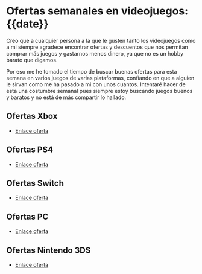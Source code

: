 # Ofertas semanales en videojuegos: {{date}}

Creo que a cualquier persona a la que le gusten tanto los videojuegos como a mi siempre agradece encontrar ofertas y descuentos que nos permitan comprar más juegos y gastarnos menos dinero, ya que no es un hobby barato que digamos.

Por eso me he tomado el tiempo de buscar buenas ofertas para esta semana en varios juegos de varias plataformas, confiando en que a alguien le sirvan como me ha pasado a mi con unos cuantos. Intentaré hacer de esta una costumbre semanal pues siempre estoy buscando juegos buenos y baratos y no está de más compartir lo hallado.

## Ofertas Xbox

- [Enlace oferta](http://url-oferta.com)

## Ofertas PS4

- [Enlace oferta](http://url-oferta.com)

## Ofertas Switch

- [Enlace oferta](http://url-oferta.com)

## Ofertas PC

- [Enlace oferta](http://url-oferta.com)

## Ofertas Nintendo 3DS

- [Enlace oferta](http://url-oferta.com)